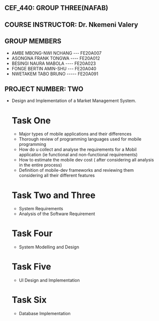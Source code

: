 ## CEF_440: GROUP THREE(NAFAB)

## COURSE INSTRUCTOR: Dr. Nkemeni Valery 

## GROUP MEMBERS
- AMBE MBONG-NWI NCHANG --- FE20A007
- ASONGNA FRANK TONGWA ---- FE20A012
- BESINGI NAURA MABOLA ---- FE20A023
- FONGE BERTIN AMIN-SHU --- FE20A040
- NWETAKEM TABO BRUNO ----- FE20A091

## PROJECT NUMBER: TWO
- Design and Implementation of a Market Management System.
  # Task One
  - Major types of mobile applications and their differences
  - Thorough review of programming languages used for mobile programming
  - How do u collect and analyse the requirements for a Mobil application (ie functional and non-functional requirements)
  - How to estimate the mobile dev cost ( after considering all analysis in the entire process)
  - Definition of mobile-dev frameworks and reviewing them considering all their different features
  # Task Two and Three
  - System Requirements
  - Analysis of the Software Requirement
   
  # Task Four
  - System Modelling and Design

  # Task Five
  - UI Design and Implementation

  # Task Six
  - Database Implementation
